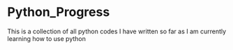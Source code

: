 # Python_Progress
 This is a collection of all python codes I have written so far as I am currently learning how to use python
